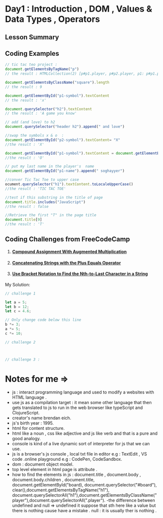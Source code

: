 # Day1 : Introduction , DOM , Values & Data Types , Operators

## Lesson Summary


## Coding Examples
```javascript
// tic tac teo project :
document.getElementsByTagName("p")
// the result : HTMLCollection(2) [p#p1.player, p#p2.player, p1: p#p1.player, p2: p#p2.player]

document.getElementsByClassName("square").length
// the result : 9

document.getElementById("p1-symbol").textContent
// the result : 'x'

document.querySelector("h2").textContent
// the result : 'A game you know'

// add (and love) to h2 
document.querySelector("header h2").append(" and love")

//swap the symbols x & o  :
document.getElementById("p2-symbol").textContent= "X"
//the result : 'X'

document.getElementById("p1-symbol").textContent = document.getElementById("p2-symbol").textContent
//the result : 'O'

// put my last name in the player's  name
document.getElementById("p1-name").append(" soghayyer")

//conver Tic Tac Toe to upper case
ocument.querySelector("h1").textContent.toLocaleUpperCase()
//the result : 'TIC TAC TOE'

//test if this substring in the title of page 
document.title.includes("JavaScript")
//the result : false

//Retrieve the first "T" in the page title
document.title[9]
//the result : 'T'

```

## Coding Challenges from FreeCodeCamp
1. #### [Compound Assignment With Augmented Multiplication](https://www.freecodecamp.org/learn/javascript-algorithms-and-data-structures/basic-javascript/compound-assignment-with-augmented-multiplication)
2. #### [Concatenating Strings with the Plus Equals Operator](https://www.freecodecamp.org/learn/javascript-algorithms-and-data-structures/basic-javascript/concatenating-strings-with-the-plus-equals-operator)
3. #### [Use Bracket Notation to Find the Nth-to-Last Character in a String](https://www.freecodecamp.org/learn/javascript-algorithms-and-data-structures/basic-javascript/use-bracket-notation-to-find-the-nth-to-last-character-in-a-string)


My Solution:
```javascript
// challenge 1

let a = 5;
let b = 12;
let c = 4.6;

// Only change code below this line
b *= 3;
a *= 5;
c *= 10;

// challenge 2



// challenge 3 :

```
#  Notes for me => 
- js : interact programming language and used to modify a websites with HTML language .
- use js as a compilation target : it mean some other language that then gets translated to js to run in the web browser  like typeScript and ClojureScript.
- creator's name  brendan eich.
- js's birth year : 1995.
- html for content structure.
- html like a noun , css like adjective and js like verb and that is a pure and good analogy.
- console is kind of a live dynamic sort of  interpreter for js that we can use.
- js is a browser's js console , local txt file in editor e.g : TextEdit , VS code .online playground e.g : CodePen, CodeSandbox.
- dom : document object model.
- top level element in html page is attribute <html></html>.
- how to find the elements in js : document.title , document.body , document.body.children , document.title, document.getElementById("board), document.querySelector("#board"), clear(),document.getElementsByTagName("h1"), document.querySelectorAll("h1"),document.getElementsByClassName("player"),document.querySelectorAll(".player").
-the difference between undefined and null =>
 undefined it suppose that sth here like a value but there is nothing cause have a mistake .
 null : it is usually ther is nothing .


